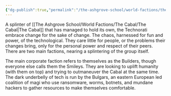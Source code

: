 ```yaml
---
{"dg-publish":true,"permalink":"/the-ashgrove-school/world-factions/the-cabal/the-technorati/"}
---
```


A splinter of [[The Ashgrove School/World Factions/The Cabal/The Cabal\|The Cabal]] that has managed to hold its own, the Technorati embrace change for the sake of change. The chaos, harnessed for fun and power, of the technological. They care little for people, or the problems their changes bring, only for the personal power and respect of their peers. There are two main factions, nearing a splintering of the group itself. 

The main corporate faction refers to themselves as the Builders, though everyone else calls them the Smileys. They are looking to uplift humanity (with them on top) and trying to outmaneuver the Cabal at the same time. The dark underbelly of tech is run by the Bulgars, an eastern European led coalition of magi who use ransomware, worms, botnets, and mundane hackers to gather resources to make themselves comfortable.
